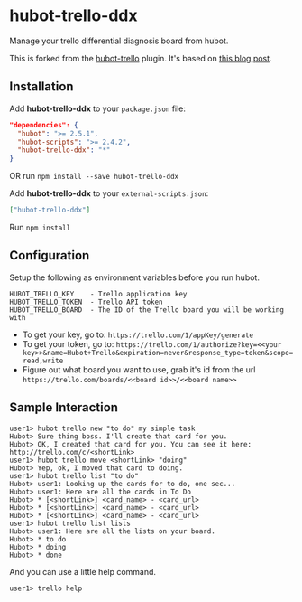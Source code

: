 hubot-trello-ddx
============

Manage your trello differential diagnosis board from hubot.

This is forked from the [hubot-trello](https://github.com/hubot-scripts/hubot-trello) plugin. It's based on
[this blog post](https://danslimmon.wordpress.com/2015/10/19/troubleshooting-chatops-ddx/).


## Installation

Add **hubot-trello-ddx** to your `package.json` file:

```json
"dependencies": {
  "hubot": ">= 2.5.1",
  "hubot-scripts": ">= 2.4.2",
  "hubot-trello-ddx": "*"
}
```

OR run `npm install --save hubot-trello-ddx`

Add **hubot-trello-ddx** to your `external-scripts.json`:

```json
["hubot-trello-ddx"]
```

Run `npm install`


## Configuration

Setup the following as environment variables before you run hubot.

```
HUBOT_TRELLO_KEY    - Trello application key
HUBOT_TRELLO_TOKEN  - Trello API token
HUBOT_TRELLO_BOARD  - The ID of the Trello board you will be working with
```

- To get your key, go to: `https://trello.com/1/appKey/generate`
- To get your token, go to: `https://trello.com/1/authorize?key=<<your key>>&name=Hubot+Trello&expiration=never&response_type=token&scope=read,write`
- Figure out what board you want to use, grab it's id from the url `https://trello.com/boards/<<board id>>/<<board name>>`


## Sample Interaction

```
user1> hubot trello new "to do" my simple task
Hubot> Sure thing boss. I'll create that card for you.
Hubot> OK, I created that card for you. You can see it here: http://trello.com/c/<shortLink>
user1> hubot trello move <shortLink> "doing"
Hubot> Yep, ok, I moved that card to doing.
user1> hubot trello list "to do"
Hubot> user1: Looking up the cards for to do, one sec...
Hubot> user1: Here are all the cards in To Do
Hubot> * [<shortLink>] <card_name> - <card_url>
Hubot> * [<shortLink>] <card_name> - <card_url>
Hubot> * [<shortLink>] <card_name> - <card_url>
user1> hubot trello list lists
Hubot> user1: Here are all the lists on your board.
Hubot> * to do
Hubot> * doing
Hubot> * done
```

And you can use a little help command.

```
user1> trello help
```

